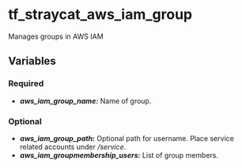 # tf_straycat_aws_iam_group
Manages groups in AWS IAM

## Variables
### Required
* ___aws_iam_group_name:___ Name of group.


### Optional
* ___aws_iam_group_path:___ Optional path for username.  Place service related accounts under _/service_.
* ___aws_iam_groupmembership_users:___ List of group members.
